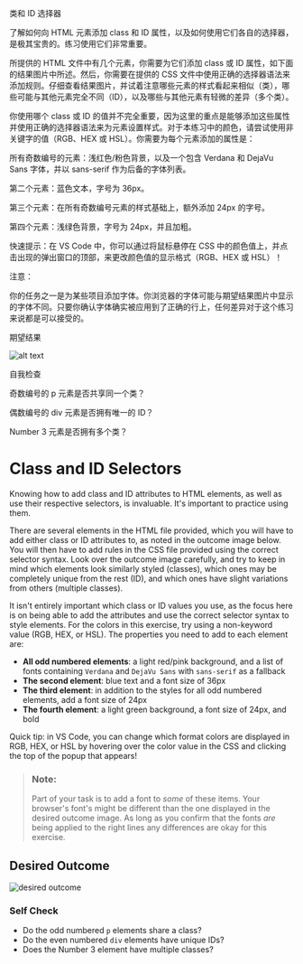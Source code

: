 类和 ID 选择器

了解如何向 HTML 元素添加 class 和 ID 属性，以及如何使用它们各自的选择器，是极其宝贵的。练习使用它们非常重要。

所提供的 HTML 文件中有几个元素，你需要为它们添加 class 或 ID 属性，如下面的结果图片中所述。然后，你需要在提供的 CSS 文件中使用正确的选择器语法来添加规则。仔细查看结果图片，并试着注意哪些元素的样式看起来相似（类），哪些可能与其他元素完全不同（ID），以及哪些与其他元素有轻微的差异（多个类）。

你使用哪个 class 或 ID 的值并不完全重要，因为这里的重点是能够添加这些属性并使用正确的选择器语法来为元素设置样式。对于本练习中的颜色，请尝试使用非关键字的值（RGB、HEX 或 HSL）。你需要为每个元素添加的属性是：

所有奇数编号的元素：浅红色/粉色背景，以及一个包含 Verdana 和 DejaVu Sans 字体，并以 sans-serif 作为后备的字体列表。

第二个元素：蓝色文本，字号为 36px。

第三个元素：在所有奇数编号元素的样式基础上，额外添加 24px 的字号。

第四个元素：浅绿色背景，字号为 24px，并且加粗。

快速提示：在 VS Code 中，你可以通过将鼠标悬停在 CSS 中的颜色值上，并点击出现的弹出窗口的顶部，来更改颜色值的显示格式（RGB、HEX 或 HSL）！

注意：

你的任务之一是为某些项目添加字体。你浏览器的字体可能与期望结果图片中显示的字体不同。只要你确认字体确实被应用到了正确的行上，任何差异对于这个练习来说都是可以接受的。

期望结果

![alt text](./desired-outcome.png)

自我检查

奇数编号的 p 元素是否共享同一个类？

偶数编号的 div 元素是否拥有唯一的 ID？

Number 3 元素是否拥有多个类？

# Class and ID Selectors
Knowing how to add class and ID attributes to HTML elements, as well as use their respective selectors, is invaluable. It's important to practice using them.

There are several elements in the HTML file provided, which you will have to add either class or ID attributes to, as noted in the outcome image below. You will then have to add rules in the CSS file provided using the correct selector syntax. Look over the outcome image carefully, and try to keep in mind which elements look similarly styled (classes), which ones may be completely unique from the rest (ID), and which ones have slight variations from others (multiple classes).

It isn't entirely important which class or ID values you use, as the focus here is on being able to add the attributes and use the correct selector syntax to style elements. For the colors in this exercise, try using a non-keyword value (RGB, HEX, or HSL). The properties you need to add to each element are:

* **All odd numbered elements**: a light red/pink background, and a list of fonts containing `Verdana` and `DejaVu Sans` with `sans-serif` as a fallback
* **The second element**: blue text and a font size of 36px
* **The third element**: in addition to the styles for all odd numbered elements, add a font size of 24px
* **The fourth element**: a light green background, a font size of 24px, and bold

Quick tip: in VS Code, you can change which format colors are displayed in RGB, HEX, or HSL by hovering over the color value in the CSS and clicking the top of the popup that appears!

> ### Note:
> Part of your task is to add a font to _some_ of these items. Your browser's font's might be different than the one displayed in the desired outcome image. As long as you confirm that the fonts _are_ being applied to the right lines any differences are okay for this exercise.

## Desired Outcome
![desired outcome](./desired-outcome.png)


### Self Check
- Do the odd numbered `p` elements share a class?
- Do the even numbered `div` elements have unique IDs?
- Does the Number 3 element have multiple classes?
